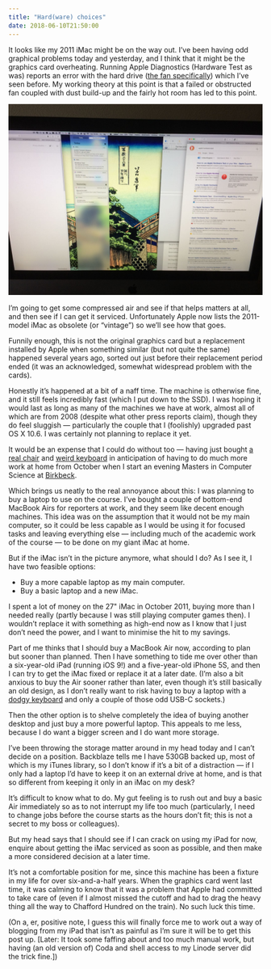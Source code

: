```yaml
---
title: "Hard(ware) choices"
date: 2018-06-10T21:50:00
---
```


It looks like my 2011 iMac might be on the way out. I’ve been having odd graphical problems today and yesterday, and I think that it might be the graphics card overheating. Running Apple Diagnostics (Hardware Test as was) reports an error with the hard drive ([the fan specifically][fan-error]) which I’ve seen before. My working theory at this point is that a failed or obstructed fan coupled with dust build-up and the fairly hot room has led to this point.

[fan-error]: https://www.ifixit.com/Answers/View/488225/Apple+Hardware+Test+Result+%3A+4M0T-4-40000003%3A+HDD-1510

<p class="full-width">
	<img src="/images/2018-06-10-imac-graphics-problem.jpeg"
	     alt="Photo of an iMac where part of the right-hand section of the screen image is displayed physically on the left">
</p>

I’m going to get some compressed air and see if that helps matters at all, and then see if I can get it serviced. Unfortunately Apple now lists the 2011-model iMac as obsolete (or “vintage”) so we’ll see how that goes.

Funnily enough, this is not the original graphics card but a replacement installed by Apple when something similar (but not quite the same) happened several years ago, sorted out just before their replacement period ended (it was an acknowledged, somewhat widespread problem with the cards).

Honestly it’s happened at a bit of a naff time. The machine is otherwise fine, and it still feels incredibly fast (which I put down to the SSD). I was hoping it would last as long as many of the machines we have at work, almost all of which are from 2008 (despite what other press reports claim), though they do feel sluggish — particularly the couple that I (foolishly) upgraded past OS X 10.6. I was certainly not planning to replace it yet.

It would be an expense that I could do without too — having just bought [a real chair][chair] and [weird keyboard][kinesis] in anticipation of having to do much more work at home from October when I start an evening Masters in Computer Science at [Birkbeck][].

[chair]: https://www.back2.co.uk/okamura-cp-mesh-chair-black-silver-frame.html
[kinesis]: https://www.kinesis-ergo.com/shop/advantage2/
[Birkbeck]: http://www.birkbeck.ac.uk/

Which brings us neatly to the real annoyance about this: I was planning to buy a laptop to use on the course. I’ve bought a couple of bottom-end MacBook Airs for reporters at work, and they seem like decent enough machines. This idea was on the assumption that it would not be my main computer, so it could be less capable as I would be using it for focused tasks and leaving everything else — including much of the academic work of the course — to be done on my giant iMac at home.

But if the iMac isn’t in the picture anymore, what should I do? As I see it, I have two feasible options:

- Buy a more capable laptop as my main computer.
- Buy a basic laptop and a new iMac.

I spent a lot of money on the 27" iMac in October 2011, buying more than I needed really (partly because I was still playing computer games then). I wouldn’t replace it with something as high-end now as I know that I just don’t need the power, and I want to minimise the hit to my savings. 

Part of me thinks that I should buy a MacBook Air now, according to plan but sooner than planned. Then I have something to tide me over other than a six-year-old iPad (running iOS 9!) and a five-year-old iPhone 5S, and then I can try to get the iMac fixed or replace it at a later date. (I’m also a bit anxious to buy the Air sooner rather than later, even though it’s still basically an old design, as I don’t really want to risk having to buy a laptop with a [dodgy keyboard][mbp] and only a couple of those odd USB-C sockets.)

[mbp]: https://theoutline.com/post/2402/the-new-macbook-keyboard-is-ruining-my-life

Then the other option is to shelve completely the idea of buying another desktop and just buy a more powerful laptop. This appeals to me less, because I do want a bigger screen and I do want more storage.

I’ve been throwing the storage matter around in my head today and I can’t decide on a position. Backblaze tells me I have 530GB backed up, most of which is my iTunes library, so I don’t know if it’s a bit of a distraction — if I only had a laptop I’d have to keep it on an external drive at home, and is that so different from keeping it only in an iMac on my desk?

It’s difficult to know what to do. My gut feeling is to rush out and buy a basic Air immediately so as to not interrupt my life too much (particularly, I need to change jobs before the course starts as the hours don’t fit; this is not a secret to my boss or colleagues).

But my head says that I should see if I can crack on using my iPad for now, enquire about getting the iMac serviced as soon as possible, and then make a more considered decision at a later time.

It’s not a comfortable position for me, since this machine has been a fixture in my life for over six-and-a-half years. When the graphics card went last time, it was calming to know that it was a problem that Apple had committed to take care of (even if I almost missed the cutoff and had to drag the heavy thing all the way to Chafford Hundred on the train). No such luck this time.

(On a, er, positive note, I guess this will finally force me to work out a way of blogging from my iPad that isn’t as painful as I’m sure it will be to get this post up. [Later: It took some faffing about and too much manual work, but having (an old version of) Coda and shell access to my Linode server did the trick fine.])
